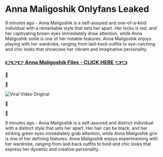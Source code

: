 # Anna Maligoshik Onlyfans Leaked

<p>9 minutes ago - Anna Maligoshik is a self-assured and one-of-a-kind individual with a remarkable style that sets her apart. Her locks is red, and her captivating brown eyes immediately draw attention, while Anna Maligoshik smile is one of her notable features. Anna Maligoshik enjoys playing with her wardrobe, ranging from laid-back outfits to eye-catching and chic looks that showcase her vibrant and imaginative personality.</p><p>
<h3><a href="https://fansleaks.com-getfree.pro/anna-maligoshik" rel="nofollow">👉👉👉 Anna Maligoshik Files - CLICK HERE 👈👈</a></h3>
<p>🔻</p>
<p>🔻</p> <p>
<a href="https://fansleaks.com-getfree.pro/anna-maligoshik" rel="nofollow"><img src="https://i.imgur.com/0ZbtXZ5.gif" alt="Viral Video Original" style="max-width: 100%; display: inline-block;" data-target="animated-image.originalImage"></a>
<p>🔻</p>
<p>🔻</p> <p>9 minutes ago - Anna Maligoshik is a self-assured and distinct individual with a distinct style that sets her apart. Her hair can be black, and her striking green eyes immediately grab attention, while Anna Maligoshik grin is one of her defining features. Anna Maligoshik enjoys experimenting with her wardrobe, ranging from laid-back outfits to bold and chic looks that express her dynamic and creative personality.</p>